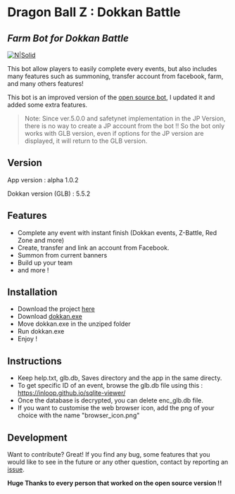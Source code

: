 # Dragon Ball Z : Dokkan Battle
## _Farm Bot for Dokkan Battle_

[![N|Solid](https://upload.wikimedia.org/wikipedia/en/6/67/Dragon_Ball_Z_Dokkan_Battle_logo.png)](https://nodesource.com/products/nsolid)

This bot allow players to easily complete every events, but also includes many features such as summoning, transfer account from facebook, farm, and many others features!

This bot is an improved version of the [open source bot](https://github.com/RobertRautenbach/Open-Source-Battle-Bot), I updated it and added some extra features.
> Note: Since ver.5.0.0 and safetynet implementation in the JP Version, there is no way to create a JP account from the bot !!
> So the bot only works with GLB version, even if options for the JP version are displayed, it will return to the GLB version.

## Version
App version : alpha 1.0.2

Dokkan version (GLB) : 5.5.2
## Features

- Complete any event with instant finish (Dokkan events, Z-Battle, Red Zone and more)
- Create, transfer and link an account from Facebook.
- Summon from current banners
- Build up your team
- and more !

## Installation
- Download the project [here](https://github.com/daye10/dokkan-farm-bot-release/archive/refs/heads/master.zip)
- Download [dokkan.exe](https://github.com/daye10/dokkan-farm-bot-release/raw/master/dokkan.exe)
- Move dokkan.exe in the unziped folder
- Run  dokkan.exe 
- Enjoy !

## Instructions
- Keep help.txt, glb.db, Saves directory and the app  in the same directy.
- To get specific ID of an event, browse the glb.db file using this : https://inloop.github.io/sqlite-viewer/
- Once the database is decrypted, you can delete enc_glb.db file.
- If you want to customise the web browser icon, add the png of your choice with the name "browser_icon.png"


## Development

Want to contribute? Great!
If you find any bug, some features that you would like to see in the future or any other question, contact by reporting an [issue](https://github.com/daye10/dokkan-farm-bot-release/issues).

**Huge Thanks to every person that worked on the open source version !!**


   [open-source-bot]: https://github.com/RobertRautenbach/Open-Source-Battle-Bot
